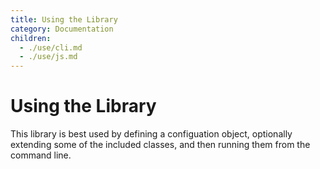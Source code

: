 ```yaml
---
title: Using the Library
category: Documentation
children:
  - ./use/cli.md
  - ./use/js.md
---
```


# Using the Library

This library is best used by defining a configuation object, optionally
extending some of the included classes, and then running them from the command
line.
